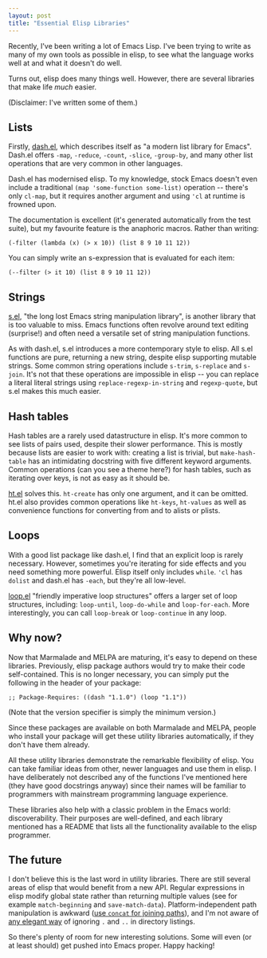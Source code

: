 ```yaml
--- 
layout: post
title: "Essential Elisp Libraries"
---
```


Recently, I've been writing a lot of Emacs Lisp. I've been trying to write
as many of my own tools as possible in elisp, to see what the language
works well at and what it doesn't do well.

Turns out, elisp does many things well. However, there are several
libraries that make life *much* easier.

(Disclaimer: I've written some of them.)

## Lists

Firstly, [dash.el](https://github.com/magnars/dash.el), which
describes itself as "a modern list library for Emacs". Dash.el offers
`-map`, `-reduce`, `-count`, `-slice`, `-group-by`, and many other
list operations that are very common in other languages.

Dash.el has modernised elisp. To my knowledge, stock Emacs doesn't
even include a traditional `(map 'some-function some-list)` operation
-- there's only `cl-map`, but it requires another argument and using
`'cl` at runtime is frowned upon.

The documentation is excellent (it's generated automatically from the
test suite), but my favourite feature is the anaphoric macros. Rather
than writing:

    (-filter (lambda (x) (> x 10)) (list 8 9 10 11 12))
    
You can simply write an s-expression that is evaluated for each item:

    (--filter (> it 10) (list 8 9 10 11 12))
    
## Strings

[s.el](https://github.com/magnars/s.el), "the long lost Emacs string
manipulation library", is another library that is too valuable to
miss. Emacs functions often revolve around text editing (surprise!)
and often need a versatile set of string manipulation functions.

As with dash.el, s.el introduces a more contemporary style to elisp. All
s.el functions are pure, returning a new string, despite elisp
supporting mutable strings. Some common string operations include
`s-trim`, `s-replace` and `s-join`. It's not that these operations are
impossible in elisp -- you can replace a literal literal strings using
`replace-regexp-in-string` and `regexp-quote`, but s.el makes this
much easier.

## Hash tables

Hash tables are a rarely used datastructure in elisp. It's more common
to see lists of pairs used, despite their slower performance. This is
mostly because lists are easier to work with: creating a list is
trivial, but `make-hash-table` has an intimidating docstring with five
different keyword arguments. Common operations (can you see
a theme here?) for hash tables, such as iterating over keys, is not as easy as it should
be.

[ht.el](https://github.com/Wilfred/ht.el) solves this. `ht-create` has
only one argument, and it can be omitted. ht.el also provides common
operations like `ht-keys`, `ht-values` as well as convenience
functions for converting from and to alists or plists.

## Loops

With a good list package like dash.el, I find that an explicit loop is
rarely necessary. However, sometimes you're iterating for side effects
and you need something more powerful. Elisp itself only includes
`while`. `'cl` has `dolist` and dash.el has `-each`, but they're all
low-level.

[loop.el](https://github.com/Wilfred/loop.el) "friendly imperative
loop structures" offers a larger set of loop structures, including:
`loop-until`, `loop-do-while` and `loop-for-each`. More interestingly,
you can call `loop-break` or `loop-continue` in any loop.

## Why now?

Now that Marmalade and MELPA are maturing, it's easy to depend on
these libraries. Previously, elisp package authors would try to make
their code self-contained. This is no longer necessary, you can simply
put the following in the header of your package:

    ;; Package-Requires: ((dash "1.1.0") (loop "1.1"))

(Note that the version specifier is simply the minimum version.)

Since these packages are available on both Marmalade and MELPA, people
who install your package will get these utility libraries
automatically, if they don't have them already.

All these utility libraries demonstrate the remarkable flexibility of
elisp. You can take familiar ideas from other, newer languages and use
them in elisp. I have deliberately not described any of the functions
I've mentioned here (they have good docstrings anyway) since their
names will be familiar to programmers with mainstream programming
language experience.

These libraries also help with a classic problem in the Emacs world:
discoverability. Their purposes are well-defined, and each library
mentioned has a README that lists all the functionality available to
the elisp programmer.

## The future

I don't believe this is the last word in utility libraries. There are
still several areas of elisp that would benefit from a new
API. Regular expressions in elisp modify global state rather than
returning multiple values (see for example `match-beginning` and
`save-match-data`). Platform-independent path manipulation is awkward
([use `concat` for joining paths](http://stackoverflow.com/a/3964815)),
and I'm not aware of
[any elegant way](https://github.com/Wilfred/.emacs.d/blob/feedd50fc3f5bf890f268e987e22876872a0ce47/user-lisp/file-utils.el#L61)
of ignoring `.` and `..` in directory listings.

So there's plenty of room for new interesting solutions. Some will
even (or at least should) get pushed into Emacs proper. Happy hacking!
